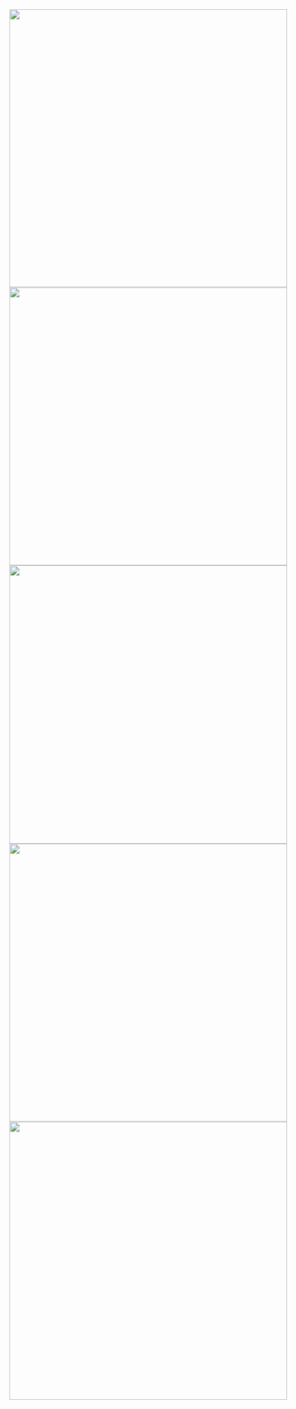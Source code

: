 <img src="https://github.com/user-attachments/assets/c2454161-c44c-48fd-b38d-a650d656ca53" width=500/>
<img src="https://github.com/user-attachments/assets/c3c84826-ef29-407c-9f52-646196faf4e6" width=500/>
<img src="https://github.com/user-attachments/assets/673775f3-92ec-4c5b-adac-202df8115560" width=500/>
<img src="https://github.com/user-attachments/assets/abd9a484-2206-4e2f-8c13-95318e48a00c" width=500/>
<img src="https://github.com/user-attachments/assets/62b33b35-e270-4b0a-9ee9-aa851593393e" width=500/>
